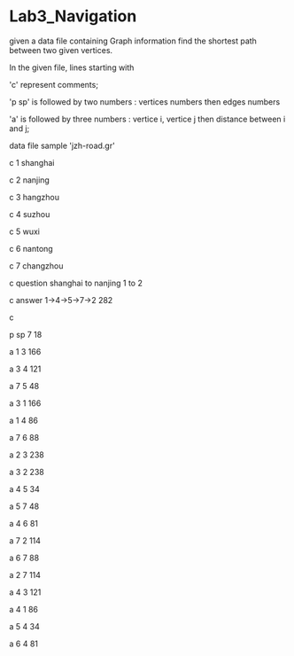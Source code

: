 # Lab3_Navigation
given a data file containing Graph information find the shortest path between two given vertices.

In the given file, lines starting with 

'c' represent comments; 

'p sp' is followed by two numbers : vertices numbers then edges numbers

'a' is followed by three numbers : vertice i, vertice j then distance between i and j;

data file sample 'jzh-road.gr'

c 1 shanghai

c 2 nanjing

c 3 hangzhou

c 4 suzhou

c 5 wuxi

c 6 nantong

c 7 changzhou

c question shanghai to nanjing 1 to 2

c answer 1->4->5->7->2 282

c

p sp 7 18

a 1 3 166

a 3 4 121

a 7 5 48

a 3 1 166

a 1 4 86

a 7 6 88

a 2 3 238

a 3 2 238

a 4 5 34

a 5 7 48

a 4 6 81

a 7 2 114

a 6 7 88

a 2 7 114

a 4 3 121

a 4 1 86

a 5 4 34

a 6 4 81
